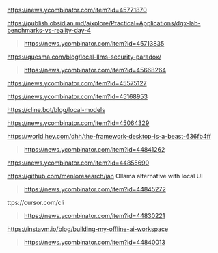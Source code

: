 https://news.ycombinator.com/item?id=45771870

https://publish.obsidian.md/aixplore/Practical+Applications/dgx-lab-benchmarks-vs-reality-day-4
> https://news.ycombinator.com/item?id=45713835

https://quesma.com/blog/local-llms-security-paradox/
> https://news.ycombinator.com/item?id=45668264

https://news.ycombinator.com/item?id=45575127

https://news.ycombinator.com/item?id=45168953

https://cline.bot/blog/local-models

https://news.ycombinator.com/item?id=45064329

https://world.hey.com/dhh/the-framework-desktop-is-a-beast-636fb4ff
> https://news.ycombinator.com/item?id=44841262

https://news.ycombinator.com/item?id=44855690

https://github.com/menloresearch/jan Ollama alternative with local UI
> https://news.ycombinator.com/item?id=44845272

ttps://cursor.com/cli
> https://news.ycombinator.com/item?id=44830221

https://instavm.io/blog/building-my-offline-ai-workspace
> https://news.ycombinator.com/item?id=44840013
